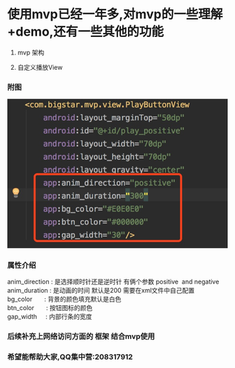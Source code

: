 # 使用mvp已经一年多,对mvp的一些理解+demo,还有一些其他的功能


1. mvp 架构 

2. 自定义播放View 
### 附图
![image](https://github.com/wangxingxing001/mvp/blob/master/app/src/main/res/drawable/play1.png)

### 属性介绍

anim_direction : 是选择顺时针还是逆时针 有俩个参数 positive  and  negative<br/>
anim_duration  : 是动画的时间 默认是200 需要在xml文件中自己配置<br/>
bg_color           : 背景的颜色填充默认是白色<br/>
btn_color          : 按钮图标的颜色<br/>
gap_width          : 内部行条的宽度<br/>















### 后续补充上网络访问方面的 框架 结合mvp使用

### 希望能帮助大家,QQ集中营:208317912
